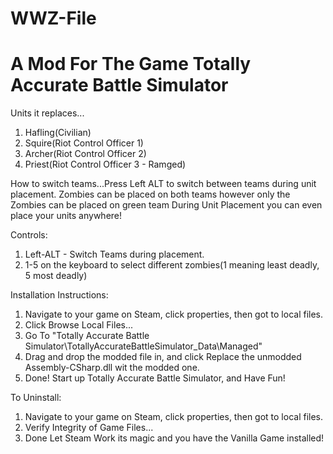 # WWZ-File
# A Mod For The Game Totally Accurate Battle Simulator

 Units it replaces...
  1. Hafling(Civilian)
  2. Squire(Riot Control Officer 1)
  3. Archer(Riot Control Officer 2)
  4. Priest(Riot Control Officer 3 - Ramged)
  
 How to switch teams...Press Left ALT to switch between teams during unit placement.
 Zombies can be placed on both teams however only the Zombies can be placed on green team
 During Unit Placement you can even place your units anywhere!
 
 Controls:
 
  1. Left-ALT - Switch Teams during placement.
  2. 1-5 on the keyboard to select different zombies(1 meaning least deadly, 5 most deadly)
 
 Installation Instructions:
 
  1. Navigate to your game on Steam, click  properties, then got to local files.
  2. Click Browse Local Files...
  3. Go To "Totally Accurate Battle Simulator\TotallyAccurateBattleSimulator_Data\Managed"
  4. Drag and drop the modded file in, and click Replace the unmodded Assembly-CSharp.dll wit the modded one.
  5. Done! Start up Totally Accurate Battle Simulator, and Have Fun!
 
 To Uninstall:
  1. Navigate to your game on Steam, click  properties, then got to local files.
  2. Verify Integrity of Game Files...
  3. Done Let Steam Work its magic and you have the Vanilla Game installed!
